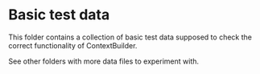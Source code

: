 # Basic test data

This folder contains a collection of basic test data supposed to check the correct functionality of ContextBuilder.

See other folders with more data files to experiment with. 
